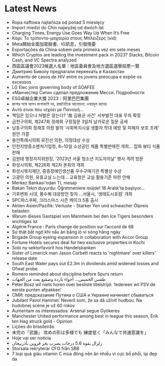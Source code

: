 # Latest News
-  Ropa naftowa najtańsza od ponad 5 miesięcy
-  Import miedzi do Chin najwyżej od dwóch lat
-  Charging Times, Energy Use Goes Way Up When It’s Free
-  Κάρι: Το τρίποντο-μαχαιρία στους Μπλέιζερς (vid)
-  Meta開始全面加密臉書、IG訊息，引發隱憂
-  Exportações da China sobem pela primeira vez em sete meses
-  Which Cryptos are leading the investment pack in 2023? Stacks, Bitcoin Cash, and VC Spectra analyzed
-  西區區議會2023候選人名單｜地區委員會及地方選區選舉投票一覽
-  Дмитрию Биволу предлагали переехать в Казахстан
-  Aumento de casos de HIV entre os jovens preocupa e expõe os excessos
-  LG Elec joins governing body of SOAFEE
-  «Манчестер Сити» сделал предложение Месси. Подробности
-  ESG卓越企業大獎 2023｜阿里巴巴集團
-  জাপার সঙ্গে আসন ভাগাভাগি নয়, রাজনৈতিক আলোচনা: ওবায়দুল কাদের
-  Αυτό είναι που ισχύει με Παναγή…
-  책임은 있으나 처벌은 않는다? '故 김용균 사건' 서부발전 대표 무죄 확정
-  금천구의회, 제247회 정례회 구정질문 3일차 날카로운 질문 공세
-  남동구의회 정재호 의원 발의 ‘사회복지시설 생활자 학대 예방 및 피해자 보호 조례’ 원안 가결
-  용인특례시의회 유진선 의원, 의정대상 수상
-  인천지방중소벤처기업청, 8~10일 소상공인 제품 특별판매전 개최... 잡화 뷰티 식품 판매
-  김원태 행정자치위원장, ‘2023년 서울 청소년 지도자의날’ 행사 격려 방문
-  화성시의회, 제226회 제2차 본회의 개회
-  화성시복지재단, 중증장애인생산품 우수구매기관 특별상 수상
-  고광민 의원, 유휴교실 느는데... 교육청은 교실 활용기준 마련 안해
-  Merkez Bankası'ndan TL mesajı
-  Bakan Tekin duyurdu: Öğretmenlere müjde! 18 Aralık'ta başlıyor...
-  기후변화 시대, 풍수해 대응방안 찾자 …서울시, ‘생태도시포럼’ 개최
-  SPC파스쿠찌, 크리스마스 시즌 케이크 5종 출시
-  Aktien Asien/Pazifik: Verluste - Starker Yen und schwacher Ölpreis belasten
-  Warum dieses Gastspiel von Mannheim bei den Ice Tigers besonders wichtiges ist
-  Algérie France : Paris change de position sur l’accord de 68
-  Sự thật bất ngờ khi nấu ăn bằng lò vi sóng hàng ngày
-  Brigade Group eyeing expansion in collaboration with Accor Group
-  Fortune Hotels secures deal for two exclusive properties in Kochi
-  Sobi ny sektorfavorit hos Handelsbanken
-  Sister of Limerick man Jason Corbett reacts to 'nightmare' over killers' release date
-  South East Water pays out £2.3m in dividends amid widened losses and Ofwat probe
-  Romero reminded about discipline before Spurs return
-  طقس الخميس… أجواء باردة وصقيع بعدد من الجهات
-  Peter Bosz wil niets horen over besliste titelstrijd: ‘Iedereen wil PSV de eerste punten afpakken’
-  СМИ: предсказание Путина о США и Украине начинает сбываться
-  Jubilant Pavol Hammel: Neveril som, že sa dá uživiť hudbou. Na hudobnej scéne je už 60 rokov
-  Aumentam os interessados: Arsenal segue Gyökeres
-  Manchester United performance among best in league this season, Erik ten Hag struck gold - Opinion
-  Lições do brasileirão
-  未完の「武器」 攻めの形は多様でも 練度低く「みんなで共通意識を」
-  Hoje vai ser notícia
-  زلزال بقوة 5.6 درجات يضرب بحر قزوين بأذربيجان
-  Storsala rekryterar CFO från SBB
-  7 loại quả giàu vitamin C mùa đông nên ăn nhiều vì cực bổ phổi, lại đẹp da

